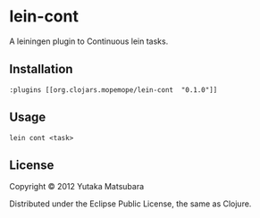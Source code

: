 # lein-cont

A leiningen plugin to Continuous lein tasks.

## Installation

    :plugins [[org.clojars.mopemope/lein-cont  "0.1.0"]]

## Usage

    lein cont <task>

## License

Copyright © 2012 Yutaka Matsubara 

Distributed under the Eclipse Public License, the same as Clojure.
